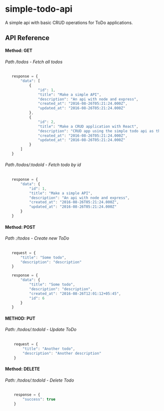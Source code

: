 # simple-todo-api
A simple api with basic CRUD operations for ToDo applications.

## API Reference

#### Method: GET
###### Path /todos - Fetch all todos
 ```javascript
    response = {
        "data": [
            {
                "id": 1,
                "title": "Make a simple API",
                "description": "An api with node and express",
                "created_at": "2016-08-26T05:21:24.000Z",
                "updated_at": "2016-08-26T05:21:24.000Z"
            },
            {
                "id": 2,
                "title": "Make a CRUD application with React",
                "description": "CRUD app using the simple todo api as the back end",
                "created_at": "2016-08-26T05:21:24.000Z",
                "updated_at": "2016-08-26T05:21:24.000Z"
            }
        ]
    }
 ```
 
###### Path /todos/:todoId - Fetch todo by id
 
 ```javascript
    response = {
        "data": {
            "id": 1,
            "title": "Make a simple API",
            "description": "An api with node and express",
            "created_at": "2016-08-26T05:21:24.000Z",
            "updated_at": "2016-08-26T05:21:24.000Z"
        }
    }
 ```
#### Method: POST

###### Path :/todos - Create new ToDo
 ``` javascript
    request = {
        "title": "Some todo",
        "description": "description"
    }
 
    response = {
        "data": {
            "title": "Some todo",
            "description": "description",
            "created_at": "2016-08-26T12:01:12+05:45",
            "id": 6
        }
    }
```
 

#### METHOD: PUT

###### Path: /todos/:todoId - Update ToDo
```javascript
    request = {
        "title": "Another todo",
        "description": "Another description"
    }
```

#### Method: DELETE

###### Path: /todos/:todoId - Delete Todo
```javascript
    response = {
        "success": true
    }
```           
 
 